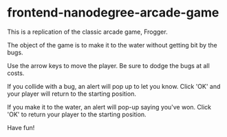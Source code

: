 frontend-nanodegree-arcade-game
===============================

This is a replication of the classic arcade game, Frogger. 

The object of the game is to make it to the water without getting bit by the bugs.  

Use the arrow keys to move the player.  Be sure to dodge the bugs at all costs. 

If you collide with a bug, an alert will pop up to let you know. Click 'OK' and your player 
will return to the starting position. 

If you make it to the water, an alert will pop-up saying you've won.  Click 'OK' to return your 
player to the starting position. 

Have fun! 

